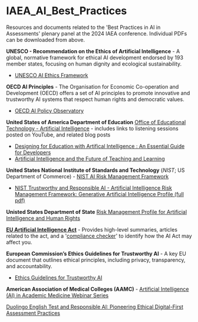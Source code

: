 # IAEA_AI_Best_Practices
Resources and documents related to the 'Best Practices in AI in Assessments' plenary panel at the 2024 IAEA conference. Individual PDFs can be downloaded from above.

**UNESCO - Recommendation on the Ethics of Artificial Intelligence** - A global, normative framework for ethical AI development endorsed by 193 member states, focusing on human dignity and ecological sustainability.
- [UNESCO AI Ethics Framework](https://unesdoc.unesco.org/ark:/48223/pf0000377897)

**OECD AI Principles** - The Organisation for Economic Co-operation and Development (OECD) offers a set of AI principles to promote innovative and trustworthy AI systems that respect human rights and democratic values.
- [OECD AI Policy Observatory](https://oecd.ai/en/)

**United States of America Department of Education** [Office of Educational Technology - Artificial Intelligence](https://tech.ed.gov/ai/) - includes links to listening sessions posted on YouTube, and related blog posts
- [Designing for Education with Artifical Intelligence : An Essential Guide for Developers](https://tech.ed.gov/designing-for-education-with-artificial-intelligence/)
- [Artificial Intelligence and the Future of Teaching and Learning](https://tech.ed.gov/ai-future-of-teaching-and-learning/) 

**United States National Institute of Standards and Technology** (*NIST*; US Department of Commerce) - [NIST AI Risk Management Framework](https://www.nist.gov/itl/ai-risk-management-framework) 

- [NIST Trustworthy and Responsible AI - Artificial Intelligence Risk Management Framework: Generative Artificial Intelligence Profile (full pdf)](https://nvlpubs.nist.gov/nistpubs/ai/NIST.AI.600-1.pdf)

**Unisted States Department of State** [Risk Management Profile for Artificial Intelligence and Human Rights](https://www.state.gov/risk-management-profile-for-ai-and-human-rights/)

[**EU Artificial Intelligence Act**](https://artificialintelligenceact.eu/) - Provides high-level summaries, articles related to the act, and a '[compliance checker](https://artificialintelligenceact.eu/assessment/eu-ai-act-compliance-checker/)' to identify how the AI Act may affect you.

**European Commission’s Ethics Guidelines for Trustworthy AI** - A key EU document that outlines ethical principles, including privacy, transparency, and accountability.
- [Ethics Guidelines for Trustworthy AI](https://ec.europa.eu/digital-strategy/publications/ethics-guidelines-trustworthy-ai_en)

**American Association of Medical Colleges (AAMC)** - [Artificial Intelligence (AI) in Academic Medicine Webinar Series](https://www.aamc.org/about-us/mission-areas/medical-education/artificial-intelligence-ai-academic-medicine-webinar-series)

[Duolingo English Test and Responsible AI: Pioneering Ethical Digital-First Assessment Practices](https://www.linkedin.com/pulse/duolingo-english-test-responsible-ai-pioneering-ethical-eric-tucker-eyn7c/)
